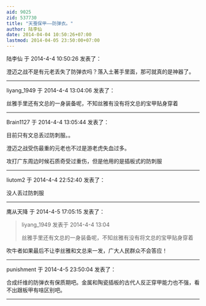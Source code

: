 ```yaml
---
aid: 9025
zid: 537730
title: "天蚕保甲——防弹衣。"
author: 陆李仙
date: 2014-04-04 10:50:26+07:00
lastmod: 2014-04-05 23:50:00+07:00
---
```


陆李仙 于 2014-4-4 10:50:26 发表了：

澄迈之战不是有元老丢失了防弹衣吗？落入土著手里面，那可就真的是神器了。

---

liyang_1949 于 2014-4-4 13:04:06 发表了：

丝雅手里还有文总的一身装备呢，不知丝雅有没有将文总的宝甲贴身穿着

---

Brain1127 于 2014-4-4 13:05:44 发表了：

目前只有文总丢过防刺服。。

澄迈之战受伤最重的元老也不过是游老虎失血过多。

攻打广东周边时候石质奇受过重伤，但是他用的是插板式的防刺服

---

liutom2 于 2014-4-4 22:52:40 发表了：

没人丢过防刺服

---

鹰从天降 于 2014-4-5 17:05:15 发表了：

> liyang_1949 发表于 2014-4-4 13:04
>
> 丝雅手里还有文总的一身装备呢，不知丝雅有没有将文总的宝甲贴身穿着

吹牛者如果最后不让李丝雅和文总来一发，广大人民群众不会答应！

---

punishment 于 2014-4-5 23:50:04 发表了：

合成纤维的防弹衣有保质期吧。金属和陶瓷插板的古代人反正穿甲能力也不强，看不出跟板甲有啥区别吧。

---
